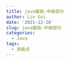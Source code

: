 ```yaml
---
title: java基础-中级部分
author: Lin Gui
date: '2021-12-28'
slug: java基础-中级部分
categories:
  - Java
tags:
  - 技能点
---
```

